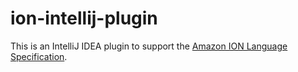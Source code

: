 ion-intellij-plugin
===================

This is an IntelliJ IDEA plugin to support the [Amazon ION Language Specification](http://amznlabs.github.io/ion-docs/spec.html).
